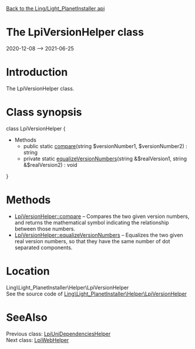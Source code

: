 [Back to the Ling/Light_PlanetInstaller api](https://github.com/lingtalfi/Light_PlanetInstaller/blob/master/doc/api/Ling/Light_PlanetInstaller.md)



The LpiVersionHelper class
================
2020-12-08 --> 2021-06-25






Introduction
============

The LpiVersionHelper class.



Class synopsis
==============


class <span class="pl-k">LpiVersionHelper</span>  {

- Methods
    - public static [compare](https://github.com/lingtalfi/Light_PlanetInstaller/blob/master/doc/api/Ling/Light_PlanetInstaller/Helper/LpiVersionHelper/compare.md)(string $versionNumber1, $versionNumber2) : string
    - private static [equalizeVersionNumbers](https://github.com/lingtalfi/Light_PlanetInstaller/blob/master/doc/api/Ling/Light_PlanetInstaller/Helper/LpiVersionHelper/equalizeVersionNumbers.md)(string &$realVersion1, string &$realVersion2) : void

}






Methods
==============

- [LpiVersionHelper::compare](https://github.com/lingtalfi/Light_PlanetInstaller/blob/master/doc/api/Ling/Light_PlanetInstaller/Helper/LpiVersionHelper/compare.md) &ndash; Compares the two given version numbers, and returns the mathematical symbol indicating the relationship between those numbers.
- [LpiVersionHelper::equalizeVersionNumbers](https://github.com/lingtalfi/Light_PlanetInstaller/blob/master/doc/api/Ling/Light_PlanetInstaller/Helper/LpiVersionHelper/equalizeVersionNumbers.md) &ndash; Equalizes the two given real version numbers, so that they have the same number of dot separated components.





Location
=============
Ling\Light_PlanetInstaller\Helper\LpiVersionHelper<br>
See the source code of [Ling\Light_PlanetInstaller\Helper\LpiVersionHelper](https://github.com/lingtalfi/Light_PlanetInstaller/blob/master/Helper/LpiVersionHelper.php)



SeeAlso
==============
Previous class: [LpiUniDependenciesHelper](https://github.com/lingtalfi/Light_PlanetInstaller/blob/master/doc/api/Ling/Light_PlanetInstaller/Helper/LpiUniDependenciesHelper.md)<br>Next class: [LpiWebHelper](https://github.com/lingtalfi/Light_PlanetInstaller/blob/master/doc/api/Ling/Light_PlanetInstaller/Helper/LpiWebHelper.md)<br>
